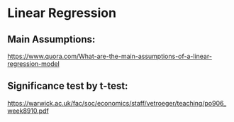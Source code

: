 Linear Regression
===

Main Assumptions:
---
https://www.quora.com/What-are-the-main-assumptions-of-a-linear-regression-model

Significance test by t-test:
---
https://warwick.ac.uk/fac/soc/economics/staff/vetroeger/teaching/po906_week8910.pdf
